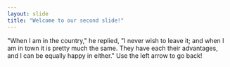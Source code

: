 ```yaml
---
layout: slide
title: "Welcome to our second slide!"
---
```

"When I am in the country," he replied, "I never wish to leave it; and when I am in town it is pretty much the same. They have each their advantages, and I can be equally happy in either."
Use the left arrow to go back!

